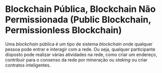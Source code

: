 # Blockchain Pública, Blockchain Não Permissionada (Public Blockchain, Permissionless Blockchain)

Uma _blockchain_ pública é um tipo de sistema _blockchain_ onde qualquer pessoa pode entrar e interagir com a rede. Ou seja, qualquer participante disposto pode realizar várias atividades na rede, como criar um endereço, contribuir para o consenso da rede por mineração ou _staking_ ou criar contratos inteligentes.